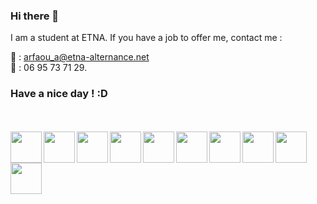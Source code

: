 ### Hi there 👋

I am a student at ETNA. If you have a job to offer me, contact me : 

 📧 : arfaou_a@etna-alternance.net </br>
 📱 : 06 95 73 71 29.

### Have a nice day ! :D

<!------------------------------------------------------------------------------------------------------------------------------------------------------->

 <br><br>
 <img align="left" width="50px" src="https://cdn.jsdelivr.net/gh/devicons/devicon/icons/typescript/typescript-original.svg" /> 
 <img align="left" width="50px" src="https://cdn.jsdelivr.net/gh/devicons/devicon/icons/java/java-original.svg" />
 <img align="left" width="50px" src="https://cdn.jsdelivr.net/gh/devicons/devicon/icons/python/python-original.svg" /> 
 <img align="left" width="50px" src="https://cdn.jsdelivr.net/gh/devicons/devicon/icons/react/react-original.svg" />
 <img align="left" width="50px" color="white" src="https://cdn.jsdelivr.net/gh/devicons/devicon/icons/nextjs/nextjs-original.svg" />
 <img align="left" width="50px" src="https://cdn.jsdelivr.net/gh/devicons/devicon/icons/express/express-original.svg" />
 <img align="left" width="50px" src="https://cdn.jsdelivr.net/gh/devicons/devicon/icons/mongodb/mongodb-original.svg" />
 <img align="left" width="50px" src="https://cdn.jsdelivr.net/gh/devicons/devicon/icons/mysql/mysql-original-wordmark.svg" />
 <img align="left" width="50px" src="https://cdn.jsdelivr.net/gh/devicons/devicon/icons/vscode/vscode-original.svg" />
 <img align="left" width="50px" src="https://cdn.jsdelivr.net/gh/devicons/devicon/icons/git/git-original.svg" />


<!--
**soetna/soetna** is a ✨ _special_ ✨ repository because its `README.md` (this file) appears on your GitHub profile.

Here are some ideas to get you started:

- 🔭 I’m currently working on ...
- 🌱 I’m currently learning ...
- 👯 I’m looking to collaborate on ...
- 🤔 I’m looking for help with ...
- 💬 Ask me about ...
- 📫 How to reach me: ...
- 😄 Pronouns: ...
- ⚡ Fun fact: ...
-->

